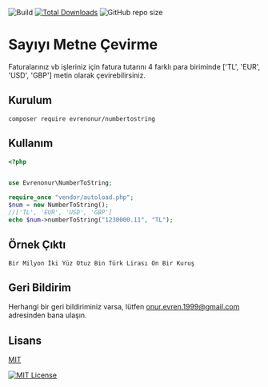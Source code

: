 
![Build](https://img.shields.io/badge/build-passing-brightgreen)
[![Total Downloads](https://img.shields.io/packagist/dt/evrenonur/numbertostring.svg)](https://packagist.org/packages/evrenonur/numbertostring)
![GitHub repo size](https://img.shields.io/github/repo-size/evrenonur/numbertostring)

# Sayıyı Metne Çevirme

Faturalarınız vb işleriniz için fatura tutarını 4 farklı para biriminde ['TL', 'EUR', 'USD', 'GBP'] metin olarak çevirebilirsiniz.





## Kurulum

```
composer require evrenonur/numbertostring
```


## Kullanım
```php
<?php


use Evrenonur\NumberToString;

require_once "vendor/autoload.php";
$num = new NumberToString();
//['TL', 'EUR', 'USD', 'GBP']
echo $num->numberToString("1230000.11", "TL");

```

## Örnek Çıktı
```text
Bir Milyon İki Yüz Otuz Bin Türk Lirası On Bir Kuruş
```




## Geri Bildirim

Herhangi bir geri bildiriminiz varsa, lütfen onur.evren.1999@gmail.com adresinden bana ulaşın.


## Lisans

[MIT](https://choosealicense.com/licenses/mit/)

[![MIT License](https://img.shields.io/badge/License-MIT-green.svg)](https://choosealicense.com/licenses/mit/)
